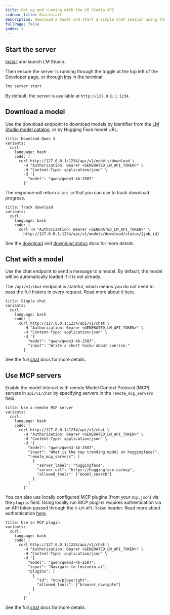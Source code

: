 ```yaml
---
title: Get up and running with the LM Studio API
sidebar_title: Quickstart
description: Download a model and start a simple Chat session using the REST API
fullPage: false
index: 2
---
```


## Start the server

[Install](/download) and launch LM Studio.

Then ensure the server is running through the toggle at the top left of the Developer page, or through [lms](/docs/cli) in the terminal:

```bash
lms server start
```

By default, the server is available at `http://127.0.0.1:1234`.

## Download a model

Use the download endpoint to download models by identifier from the [LM Studio model catalog](https://lmstudio.ai/models), or by Hugging Face model URL.

```lms_code_snippet
title: Download Qwen 3
variants:
  curl:
    language: bash
    code: |
      curl http://127.0.0.1:1234/api/v1/models/download \
        -H "Authorization: Bearer <GENERATED_LM_API_TOKEN>" \
        -H "Content-Type: application/json" \
        -d '{
          "model": "qwen/qwen3-4b-2507"
        }'
```

The response will return a `job_id` that you can use to track download progress. 

```lms_code_snippet
title: Track download
variants:
  curl:
    language: bash
    code: |
      curl -H "Authorization: Bearer <GENERATED_LM_API_TOKEN>" \
        http://127.0.0.1:1234/api/v1/models/download/status/{job_id}
```

See the [download](/docs/developer/rest/download) and [download status](/docs/developer/rest/download-status) docs for more details.

## Chat with a model

Use the chat endpoint to send a message to a model. By default, the model will be automatically loaded if it is not already.

The `/api/v1/chat` endpoint is stateful, which means you do not need to pass the full history in every request. Read more about it [here](/docs/developer/rest/stateful-chats).

```lms_code_snippet
title: Simple chat
variants:
  curl:
    language: bash
    code: |
      curl http://127.0.0.1:1234/api/v1/chat \
        -H "Authorization: Bearer <GENERATED_LM_API_TOKEN>" \
        -H "Content-Type: application/json" \
        -d '{
          "model": "qwen/qwen3-4b-2507",
          "input": "Write a short haiku about sunrise."
        }'
```

See the full [chat](/docs/developer/rest/chat) docs for more details.

## Use MCP servers


Enable the model interact with remote Model Context Protocol (MCP) servers in `api/v1/chat` by specifying servers in the `remote_mcp_servers` field.

```lms_code_snippet
title: Use a remote MCP server
variants:
  curl:
    language: bash
    code: |
      curl http://127.0.0.1:1234/api/v1/chat \
        -H "Authorization: Bearer <GENERATED_LM_API_TOKEN>" \
        -H "Content-Type: application/json" \
        -d '{    
          "model": "qwen/qwen3-4b-2507",
          "input": "What is the top trending model on huggingface?",
          "remote_mcp_servers": [
            {                   
              "server_label": "huggingface", 
              "server_url": "https://huggingface.co/mcp",
              "allowed_tools": ["model_search"]
            }                    
          ]
        }'
```

You can also use locally configured MCP plugins (from your `mcp.json`) via the `plugins` field. Using locally run MCP plugins requires authentication via an API token passed through the `X-LM-API-Token` header. Read more about authentication [here](/docs/developer/core/authentication).

```lms_code_snippet
title: Use an MCP plugin
variants:
  curl:
    language: bash
    code: |
      curl http://127.0.0.1:1234/api/v1/chat \
        -H "Authorization: Bearer <GENERATED_LM_API_TOKEN>" \
        -H "Content-Type: application/json" \
        -d '{
          "model": "qwen/qwen3-4b-2507",
          "input": "Navigate to lmstudio.ai",
          "plugins": [
            {
              "id": "mcp/playwright",
              "allowed_tools": ["browser_navigate"]
            }
          ]
        }'
```

See the full [chat](/docs/developer/rest/chat) docs for more details.
